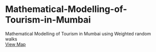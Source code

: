 # Mathematical-Modelling-of-Tourism-in-Mumbai
Mathematical Modelling of Tourism in Mumbai using Weighted random walks  
[View Map](https://htmlpreview.github.io/?https://github.com/DevanshR1123/Mathematical-Modelling-of-Tourism-in-Mumbai/blob/master/map.html)
